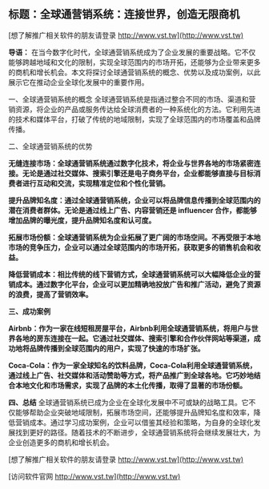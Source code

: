 ## **标题：全球通营销系统：连接世界，创造无限商机**

[想了解推广相关软件的朋友请登录 http://www.vst.tw](http://www.vst.tw)

**导语：**
在当今数字化时代，全球通营销系统成为了企业发展的重要战略。它不仅能够跨越地域和文化的限制，实现全球范围内的市场开拓，还能够为企业带来更多的商机和增长机会。本文将探讨全球通营销系统的概念、优势以及成功案例，以此展示它在推动企业全球化发展中的重要作用。

一、全球通营销系统的概念
全球通营销系统是指通过整合不同的市场、渠道和营销资源，将企业的产品或服务传达给全球消费者的一种系统化的方法。它利用先进的技术和媒体平台，打破了传统的地域限制，实现了全球范围内的市场覆盖和品牌传播。

二、全球通营销系统的优势

**无缝连接市场：全球通营销系统通过数字化技术，将企业与世界各地的市场紧密连接。无论是通过社交媒体、搜索引擎还是电子商务平台，企业都能够直接与目标消费者进行互动和交流，实现精准定位和个性化营销。**

**提升品牌知名度：通过全球通营销系统，企业可以将品牌信息传播到全球范围内的潜在消费者群体。无论是通过线上广告、内容营销还是 influencer 合作，都能够增加品牌的曝光度，提升品牌知名度和认可度。**

**拓展市场份额：全球通营销系统为企业拓展了更广阔的市场空间。不再受限于本地市场的竞争压力，企业可以通过全球范围内的市场开拓，获取更多的销售机会和收益。**

**降低营销成本：相比传统的线下营销方式，全球通营销系统可以大幅降低企业的营销成本。通过数字化平台，企业可以更加精确地投放广告和推广活动，避免了资源的浪费，提高了营销效率。**

**三、成功案例**

**Airbnb：作为一家在线短租房屋平台，Airbnb利用全球通营销系统，将用户与世界各地的房东连接在一起。它通过社交媒体、搜索引擎和合作伙伴网站等渠道，成功地将品牌传播到全球范围内的用户，实现了快速的市场扩张。**

**Coca-Cola：作为一家全球知名的饮料品牌，Coca-Cola利用全球通营销系统，通过线上广告、社交媒体和活动赞助等方式，将产品推广到全球各地。它巧妙地结合本地文化和市场需求，实现了品牌的本土化传播，取得了显著的市场份额。**

**四、总结**
全球通营销系统已成为企业在全球化发展中不可或缺的战略工具。它不仅能够帮助企业突破地域限制，拓展市场空间，还能够提升品牌知名度和效率，降低营销成本。通过学习成功案例，企业可以借鉴其经验和策略，为自身的全球化发展找到更好的路径。随着技术的不断进步，全球通营销系统将会继续发展壮大，为企业创造更多的商机和增长机会。

[想了解推广相关软件的朋友请登录 http://www.vst.tw](http://www.vst.tw)


[访问软件官网 http://www.vst.tw](http://www.vst.tw)
